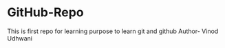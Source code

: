 # GitHub-Repo
This is first repo for learning purpose to learn git and github
Author- Vinod Udhwani

